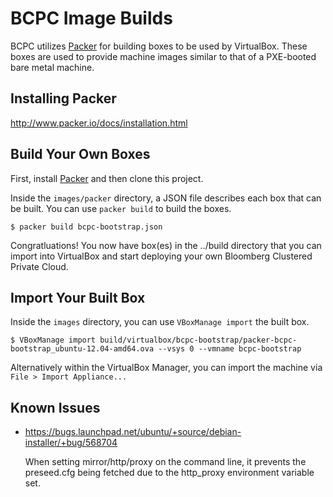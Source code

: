 # BCPC Image Builds

BCPC utilizes [Packer](http://packer.io) for building boxes to be used by VirtualBox.  These boxes
are used to provide machine images similar to that of a PXE-booted bare metal machine.

## Installing Packer

http://www.packer.io/docs/installation.html


## Build Your Own Boxes

First, install [Packer](http://packer.io) and then clone this project.

Inside the `images/packer` directory, a JSON file describes each box that can be built.  You can use
`packer build` to build the boxes.

    $ packer build bcpc-bootstrap.json

Congratluations!  You now have box(es) in the ../build directory that you can import into
VirtualBox and start deploying your own Bloomberg Clustered Private Cloud.

## Import Your Built Box

Inside the `images` directory, you can use `VBoxManage import` the built box.

    $ VBoxManage import build/virtualbox/bcpc-bootstrap/packer-bcpc-bootstrap_ubuntu-12.04-amd64.ova --vsys 0 --vmname bcpc-bootstrap

Alternatively within the VirtualBox Manager, you can import the machine via `File > Import Appliance...`


## Known Issues

* https://bugs.launchpad.net/ubuntu/+source/debian-installer/+bug/568704

    When setting mirror/http/proxy on the command line, it prevents the preseed.cfg being fetched
    due to the http_proxy environment variable set.
